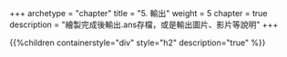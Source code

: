 +++
archetype = "chapter"
title = "5. 輸出"
weight = 5
chapter = true
description = "繪製完成後輸出.ans存檔，或是輸出圖片、影片等說明"
+++

{{%children containerstyle="div" style="h2" description="true" %}}